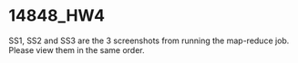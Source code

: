 # 14848_HW4

SS1, SS2 and SS3 are the 3 screenshots from running the map-reduce job. Please view them in the same order.

